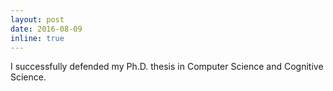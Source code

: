 ```yaml
---
layout: post
date: 2016-08-09
inline: true
---
```


I successfully defended my Ph.D. thesis in Computer Science and Cognitive
Science.
